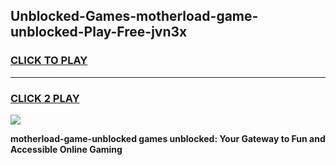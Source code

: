 
## Unblocked-Games-motherload-game-unblocked-Play-Free-jvn3x
<h3>
<a href="https://premium76.site?title=motherload-game-unblocked&ref=10A">CLICK TO PLAY</a></h3>
<hr>

<h3>
<a href="https://premium76.site?title=motherload-game-unblocked&ref=10A">CLICK 2 PLAY</a>
  
</h3>

<a href="https://premium76.site?title=motherload-game-unblocked&ref=10A"><img src="https://clearcache.store/games.png"></a>


**motherload-game-unblocked games unblocked: Your Gateway to Fun and Accessible Online Gaming**
